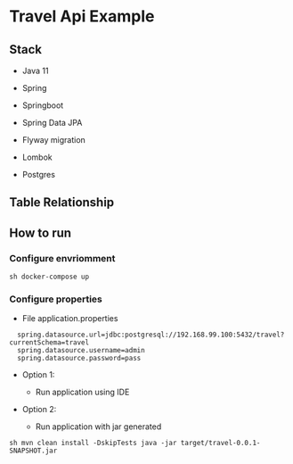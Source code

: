 # Travel Api Example

## Stack
- Java 11
- Spring 
- Springboot
- Spring Data JPA
- Flyway migration
- Lombok

- Postgres

## Table Relationship



## How to run

### Configure envriomment

``sh
	docker-compose up
``

### Configure properties
- File application.properties

```
  spring.datasource.url=jdbc:postgresql://192.168.99.100:5432/travel?currentSchema=travel
  spring.datasource.username=admin
  spring.datasource.password=pass
```

- Option 1:
   - Run application using IDE

- Option 2:
   - Run application with jar generated

``sh
  mvn clean install -DskipTests
  java -jar target/travel-0.0.1-SNAPSHOT.jar
``
